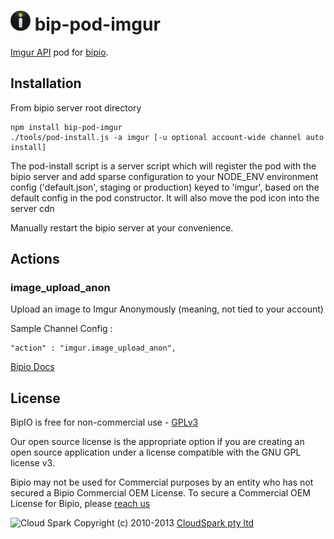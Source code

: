 ![Imgur](imgur.png) bip-pod-imgur
=======

[Imgur API](http://api.imgur.com/) pod for [bipio](https://bip.io).  

## Installation

From bipio server root directory

    npm install bip-pod-imgur
    ./tools/pod-install.js -a imgur [-u optional account-wide channel auto install]

The pod-install script is a server script which will register the pod with the bipio server and add sparse
configuration to your NODE_ENV environment config ('default.json', staging or production)
keyed to 'imgur', based on the default config in the pod constructor.  It will also move the
pod icon into the server cdn

Manually restart the bipio server at your convenience.

## Actions

### image_upload_anon

Upload an image to Imgur Anonymously (meaning, not tied to your account)

Sample Channel Config :

```
"action" : "imgur.image_upload_anon",
```

[Bipio Docs](https://bip.io/docs/pods/imgur)

## License

BipIO is free for non-commercial use - [GPLv3](http://www.gnu.org/copyleft/gpl.html)

Our open source license is the appropriate option if you are creating an open source application under a license compatible with the GNU GPL license v3. 

Bipio may not be used for Commercial purposes by an entity who has not secured a Bipio Commercial OEM License.  To secure a Commercial OEM License for Bipio,
please [reach us](mailto:enquiries@cloudspark.com.au)

![Cloud Spark](http://www.cloudspark.com.au/cdn/static/img/cs_logo.png "Cloud Spark - Rapid Web Stacks Built Beautifully")
Copyright (c) 2010-2013  [CloudSpark pty ltd](http://www.cloudspark.com.au)